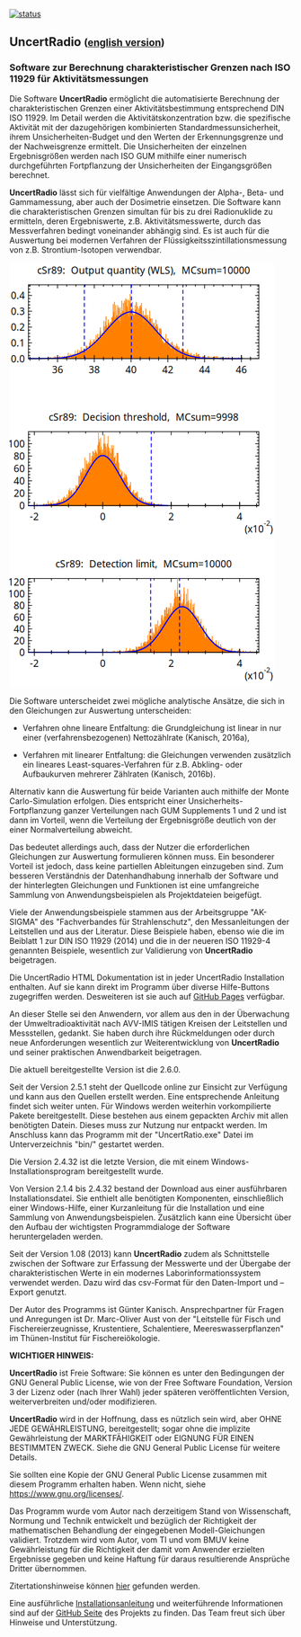 [![status](https://joss.theoj.org/papers/cd580ee1d2dda58267edc892c8430114/status.svg)](https://joss.theoj.org/papers/cd580ee1d2dda58267edc892c8430114)
## UncertRadio <small>([english version](README.md))</small>
### Software zur Berechnung charakteristischer Grenzen nach ISO 11929 für Aktivitätsmessungen

Die Software **UncertRadio** ermöglicht die automatisierte Berechnung der charakteristischen
Grenzen einer Aktivitätsbestimmung entsprechend
DIN ISO 11929. Im Detail werden die
Aktivitätskonzentration bzw. die spezifische Aktivität mit der dazugehörigen
kombinierten Standardmessunsicherheit, ihrem Unsicherheiten-Budget und den Werten
der Erkennungsgrenze und der Nachweisgrenze ermittelt. Die Unsicherheiten der
einzelnen Ergebnisgrößen werden nach ISO GUM mithilfe einer numerisch durchgeführten
Fortpflanzung der Unsicherheiten der Eingangsgrößen berechnet.

**UncertRadio** lässt sich für vielfältige Anwendungen
der Alpha-, Beta- und Gammamessung, aber auch der
Dosimetrie einsetzen. Die Software kann die charakteristischen Grenzen
simultan für bis zu drei Radionuklide zu ermitteln, deren Ergebniswerte,
z.B. Aktivitätsmesswerte, durch das Messverfahren bedingt voneinander abhängig sind.
Es ist auch für die Auswertung bei modernen Verfahren der Flüssigkeitsszintillationsmessung von z.B. Strontium-Isotopen verwendbar.

![UncertRadio Ergebnisseite](icons/UR2MC_EN.png)

Die Software unterscheidet zwei mögliche analytische Ansätze, die sich in den Gleichungen zur Auswertung unterscheiden:

- Verfahren ohne lineare Entfaltung: die Grundgleichung ist linear in nur einer (verfahrensbezogenen) Nettozählrate (Kanisch, 2016a),

- Verfahren mit linearer Entfaltung: die Gleichungen verwenden zusätzlich ein lineares
Least-squares-Verfahren für z.B. Abkling- oder Aufbaukurven mehrerer Zählraten (Kanisch, 2016b).

Alternativ kann die Auswertung für beide Varianten auch mithilfe der Monte Carlo-Simulation erfolgen.
Dies entspricht einer Unsicherheits-Fortpflanzung ganzer Verteilungen nach
GUM Supplements 1 und 2 und ist dann im Vorteil, wenn die Verteilung der Ergebnisgröße
deutlich von der einer Normalverteilung abweicht.

Das bedeutet allerdings auch, dass der Nutzer die erforderlichen Gleichungen
zur Auswertung formulieren können muss. Ein besonderer Vorteil ist jedoch, dass
keine partiellen Ableitungen einzugeben sind. Zum besseren Verständnis der
Datenhandhabung innerhalb der Software und der hinterlegten Gleichungen und
Funktionen ist eine umfangreiche Sammlung von Anwendungsbeispielen als Projektdateien beigefügt.

Viele der Anwendungsbeispiele stammen aus der Arbeitsgruppe "AK-SIGMA" des
"Fachverbandes für Strahlenschutz", den Messanleitungen der Leitstellen und
aus der Literatur. Diese Beispiele haben, ebenso wie die im Beiblatt 1 zur
DIN ISO 11929 (2014) und die in der neueren ISO 11929-4 genannten Beispiele,
wesentlich zur Validierung von **UncertRadio** beigetragen.

Die UncertRadio HTML Dokumentation ist in jeder UncertRadio Installation enthalten.
Auf sie kann direkt im Programm über diverse Hilfe-Buttons zugegriffen werden.
Desweiteren ist sie auch auf [GitHub Pages](https://openbfs.github.io/UncertRadio/de) verfügbar.

An dieser Stelle sei den Anwendern, vor allem aus den in der Überwachung
der Umweltradioaktivität nach AVV-IMIS tätigen Kreisen der Leitstellen
und Messstellen, gedankt. Sie haben durch ihre Rückmeldungen oder durch neue
Anforderungen wesentlich zur Weiterentwicklung von **UncertRadio** und seiner
praktischen Anwendbarkeit beigetragen.

Die aktuell bereitgestellte Version ist die 2.6.0.

Seit der Version 2.5.1 steht der Quellcode online zur Einsicht zur Verfügung und kann aus
den Quellen erstellt werden. Eine entsprechende Anleitung findet sich weiter unten.
Für Windows werden weiterhin vorkompilierte Pakete bereitgestellt. Diese bestehen
aus einem gepackten Archiv mit allen benötigten Datein. Dieses muss zur Nutzung nur
entpackt werden. Im Anschluss kann das Programm mit der "UncertRatio.exe" Datei im
Unterverzeichnis "bin/" gestartet werden.

Die Version 2.4.32 ist die letzte Version, die mit einem Windows-Installationsprogram
bereitgestellt wurde.

Von Version 2.1.4 bis 2.4.32 bestand der Download aus einer ausführbaren Installationsdatei.
Sie enthielt alle benötigten Komponenten, einschließlich einer Windows-Hilfe,
einer Kurzanleitung für die Installation und eine Sammlung von Anwendungsbeispielen.
Zusätzlich kann eine Übersicht über den Aufbau der wichtigsten Programmdialoge
der Software heruntergeladen werden.

Seit der Version 1.08 (2013) kann **UncertRadio** zudem als Schnittstelle zwischen
der Software zur Erfassung der Messwerte und der Übergabe der charakteristischen
Werte in ein modernes Laborinformationssystem verwendet werden. Dazu wird das
csv-Format für den Daten-Import und –Export genutzt.

Der Autor des Programms ist Günter Kanisch. Ansprechpartner für Fragen und Anregungen
ist Dr. Marc-Oliver Aust von der "Leitstelle für Fisch und Fischereierzeugnisse,
Krustentiere, Schalentiere, Meereswasserpflanzen" im Thünen-Institut für Fischereiökologie.

**WICHTIGER HINWEIS:**

**UncertRadio** ist Freie Software: Sie können es unter den Bedingungen
der GNU General Public License, wie von der Free Software Foundation,
Version 3 der Lizenz oder (nach Ihrer Wahl) jeder späteren
veröffentlichten Version, weiterverbreiten und/oder modifizieren.

**UncertRadio** wird in der Hoffnung, dass es nützlich sein wird, aber
OHNE JEDE GEWÄHRLEISTUNG, bereitgestellt; sogar ohne die implizite
Gewährleistung der MARKTFÄHIGKEIT oder EIGNUNG FÜR EINEN BESTIMMTEN ZWECK.
Siehe die GNU General Public License für weitere Details.

Sie sollten eine Kopie der GNU General Public License zusammen mit diesem
Programm erhalten haben. Wenn nicht, siehe <https://www.gnu.org/licenses/>.

Das Programm wurde vom Autor nach derzeitigem Stand von Wissenschaft,
Normung und Technik entwickelt und bezüglich der Richtigkeit der mathematischen Behandlung
der eingegebenen Modell-Gleichungen validiert.
Trotzdem wird vom Autor, vom TI und vom BMUV keine Gewährleistung für die Richtigkeit der damit vom Anwender
erzielten Ergebnisse gegeben und keine Haftung für daraus resultierende Ansprüche Dritter übernommen.

Zitertationshinweise können [hier](README.md#how-to-cite) gefunden werden.

Eine ausführliche [Installationsanleitung](README.md#how-to-build-uncertradio) und
weiterführende Informationen sind auf der [GitHub Seite](https://github.com/OpenBfS/UncertRadio)
des Projekts zu finden. Das Team freut sich über Hinweise und Unterstützung.